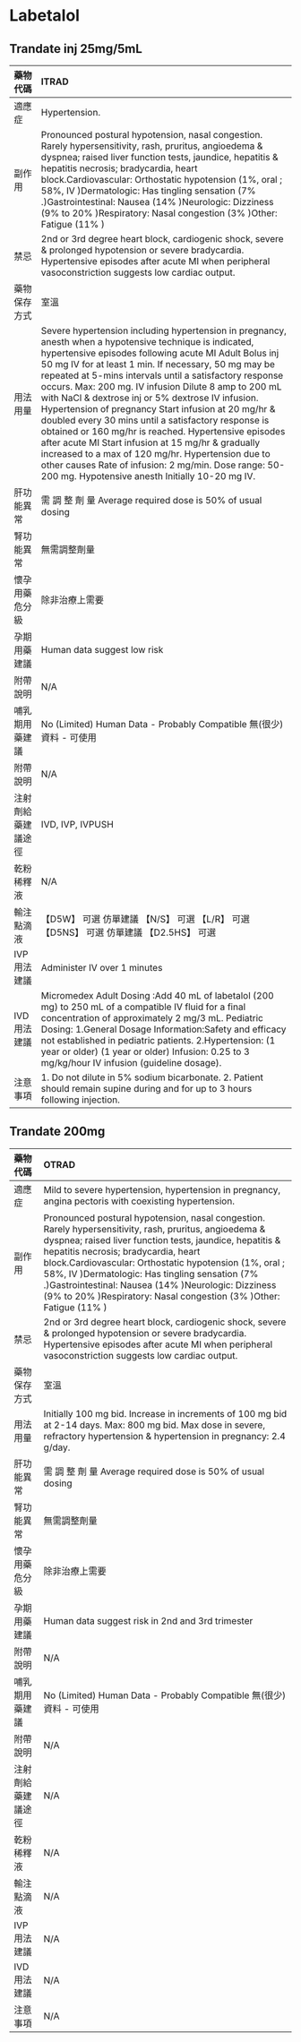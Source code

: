 # Labetalol

## Trandate inj 25mg/5mL

| 藥物代碼 | ITRAD |
| :--- | :--- |
| 適應症 | Hypertension. |
| 副作用 | Pronounced postural hypotension, nasal congestion. Rarely hypersensitivity, rash, pruritus, angioedema & dyspnea; raised liver function tests, jaundice, hepatitis & hepatitis necrosis; bradycardia, heart block.Cardiovascular: Orthostatic hypotension \(1%, oral ; 58%, IV \)Dermatologic: Has tingling sensation \(7% .\)Gastrointestinal: Nausea \(14% \)Neurologic: Dizziness \(9% to 20% \)Respiratory: Nasal congestion \(3% \)Other: Fatigue \(11% \) |
| 禁忌 | 2nd or 3rd degree heart block, cardiogenic shock, severe & prolonged hypotension or severe bradycardia. Hypertensive episodes after acute MI when peripheral vasoconstriction suggests low cardiac output. |
| 藥物保存方式 | 室溫 |
| 用法用量 | Severe hypertension including hypertension in pregnancy, anesth when a hypotensive technique is indicated, hypertensive episodes following acute MI Adult Bolus inj 50 mg IV for at least 1 min. If necessary, 50 mg may be repeated at 5-mins intervals until a satisfactory response occurs. Max: 200 mg. IV infusion Dilute 8 amp to 200 mL with NaCl & dextrose inj or 5% dextrose IV infusion. Hypertension of pregnancy Start infusion at 20 mg/hr & doubled every 30 mins until a satisfactory response is obtained or 160 mg/hr is reached. Hypertensive episodes after acute MI Start infusion at 15 mg/hr & gradually increased to a max of 120 mg/hr. Hypertension due to other causes Rate of infusion: 2 mg/min. Dose range: 50-200 mg. Hypotensive anesth Initially 10-20 mg IV. |
| 肝功能異常 | 需 調 整 劑 量  Average required dose is 50% of usual dosing |
| 腎功能異常 | 無需調整劑量 |
| 懷孕用藥危分級 | 除非治療上需要 |
| 孕期用藥建議 | Human data suggest low risk |
| 附帶說明 | N/A |
| 哺乳期用藥建議 | No \(Limited\) Human Data - Probably Compatible 無\(很少\)資料 - 可使用 |
| 附帶說明 | N/A |
| 注射劑給藥建議途徑 | IVD, IVP, IVPUSH |
| 乾粉稀釋液 | N/A |
| 輸注點滴液 | 【D5W】 可選 仿單建議  【N/S】 可選  【L/R】 可選  【D5NS】 可選 仿單建議  【D2.5HS】 可選 |
| IVP 用法建議 | Administer IV over 1 minutes |
| IVD 用法建議 | Micromedex Adult Dosing :Add 40 mL of labetalol \(200 mg\) to 250 mL of a compatible IV fluid for a final concentration of approximately 2 mg/3 mL. Pediatric Dosing: 1.General Dosage Information:Safety and efficacy not established in pediatric patients. 2.Hypertension: \(1 year or older\) \(1 year or older\) Infusion: 0.25 to 3 mg/kg/hour IV infusion \(guideline dosage\). |
| 注意事項 | 1. Do not dilute in 5% sodium bicarbonate. 2. Patient should remain supine during and for up to 3 hours following injection. |

## Trandate 200mg

| 藥物代碼 | OTRAD |
| :--- | :--- |
| 適應症 | Mild to severe hypertension, hypertension in pregnancy, angina pectoris with coexisting hypertension. |
| 副作用 | Pronounced postural hypotension, nasal congestion. Rarely hypersensitivity, rash, pruritus, angioedema & dyspnea; raised liver function tests, jaundice, hepatitis & hepatitis necrosis; bradycardia, heart block.Cardiovascular: Orthostatic hypotension \(1%, oral ; 58%, IV \)Dermatologic: Has tingling sensation \(7% .\)Gastrointestinal: Nausea \(14% \)Neurologic: Dizziness \(9% to 20% \)Respiratory: Nasal congestion \(3% \)Other: Fatigue \(11% \) |
| 禁忌 | 2nd or 3rd degree heart block, cardiogenic shock, severe & prolonged hypotension or severe bradycardia. Hypertensive episodes after acute MI when peripheral vasoconstriction suggests low cardiac output. |
| 藥物保存方式 | 室溫 |
| 用法用量 | Initially 100 mg bid. Increase in increments of 100 mg bid at 2-14 days. Max: 800 mg bid. Max dose in severe, refractory hypertension & hypertension in pregnancy: 2.4 g/day. |
| 肝功能異常 | 需 調 整 劑 量  Average required dose is 50% of usual dosing |
| 腎功能異常 | 無需調整劑量 |
| 懷孕用藥危分級 | 除非治療上需要 |
| 孕期用藥建議 | Human data suggest risk in 2nd and 3rd trimester |
| 附帶說明 | N/A |
| 哺乳期用藥建議 | No \(Limited\) Human Data - Probably Compatible 無\(很少\)資料 - 可使用 |
| 附帶說明 | N/A |
| 注射劑給藥建議途徑 | N/A |
| 乾粉稀釋液 | N/A |
| 輸注點滴液 | N/A |
| IVP 用法建議 | N/A |
| IVD 用法建議 | N/A |
| 注意事項 | N/A |

